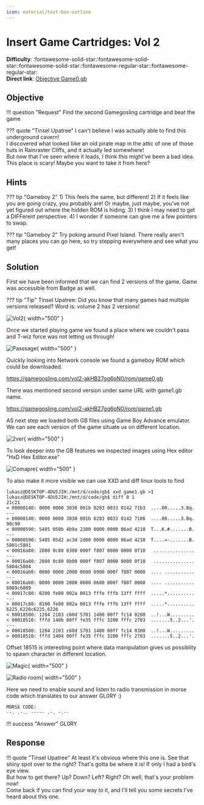 ```yaml
---
icon: material/text-box-outline
---
```


# Insert Game Cartridges: Vol 2

**Difficulty**: :fontawesome-solid-star::fontawesome-solid-star::fontawesome-solid-star::fontawesome-regular-star::fontawesome-regular-star:<br/>
**Direct link**: [Objective Game0.gb](https://gamegosling.com/vol2-akHB27gg6pN0/rom/game0.gb)

## Objective

!!! question "Request"
    Find the second Gamegosling cartridge and beat the game

??? quote "Tinsel Upatree"
    I can't believe I was actually able to find this underground cavern!<br/>
    I discovered what looked liike an old pirate map in the attic of one of those huts in Rainraster Cliffs, and it actually led somewhere!<br/>
    But now that I've seen where it leads, I think this might've been a bad idea. This place is scary! Maybe you want to take it from here?


## Hints

??? tip "Gameboy 2"
    1) This feels the same, but different! 2) If it feels like you are going crazy, you probably are! Or maybe, just maybe, you've not yet figured out where the hidden ROM is hiding. 3) I think I may need to get a DIFFerent perspective. 4) I wonder if someone can give me a few pointers to swap.

??? tip "Gameboy 2"
    Try poking around Pixel Island. There really aren't many places you can go here, so try stepping everywhere and see what you get!

## Solution

First we have been informed that we can find 2 versions of the game. Game was accessible from Badge as well.

??? tip "Tip"
    Tinsel Upatree: Did you know that many games had multiple versions released? Word is: volume 2 has 2 versions!

![Vol2](../img/objectives/o9/vol2.png){ width="500" }


Once we started playing game we found a place where we couldn't pass and T-wiz force was not letting us through!


![Passsage](../img/objectives/o9/game2.png){ width="500" }

Quickly looking into Network console we found a gameboy ROM which could be downloaded. 

https://gamegosling.com/vol2-akHB27gg6pN0/rom/game0.gb 

There was mentioned second version under same URL with game1.gb name.

https://gamegosling.com/vol2-akHB27gg6pN0/rom/game1.gb

AS next step we loaded both GB files using Game Boy Advance emulator. We can see each version of the game situate us on different location.

![2ver](../img/objectives/o9/gb-2versions.png){ width="500" }

To look deeper into the GB features we inspected images using Hex editor "HxD Hex Editor.exe"

![Comapre](../img/objectives/o9/compare.png){ width="500" }

To also make it more visible we can use XXD and diff linux tools to find 
```
lukasz@DESKTOP-4DU5JIH:/mnt/d/code/gb$ xxd game1.gb >1
lukasz@DESKTOP-4DU5JIH:/mnt/d/code/gb$ diff 0 1
21c21
< 00000140: 0000 0000 3030 001b 0203 0033 0142 71b3  ....00.....3.Bq.
---
> 00000140: 0000 0000 3030 001b 0203 0033 0142 7186  ....00.....3.Bq.
90c90
< 00000590: 5405 050b 4b9a 2300 0000 0000 06ad 4210  T...K.#.......B.
---
> 00000590: 5405 05d2 ac3d 2d00 0000 0000 06ad 4210  T....=-.......B.
5801c5801
< 00016a80: 2080 0c80 0300 000f f807 0000 0000 0f10   ...............
---
> 00016a80: 2080 0c80 0b00 000f f807 0000 0000 0f10   ...............
5804c5804
< 00016ab0: 0000 0000 2000 0600 0900 000f f807 0000  .... ...........
---
> 00016ab0: 0000 0000 2000 0600 0600 000f f807 0000  .... ...........
6089c6089
< 00017c80: 0200 fe80 002a 0013 fffe fffb 13ff ffff  .....*..........
---
> 00017c80: 0100 fe80 002a 0013 fffe fffb 13ff ffff  .....*..........
6225,6226c6225,6226
< 00018500: 1204 2103 c60d 5701 1400 00ff fc14 0280  ..!...W.........
< 00018510: fffd 140b 80ff fe35 fffc 3200 fffc 2703  .......5..2...'.
---
> 00018500: 1204 2103 c60d 5701 1400 00ff fc14 0300  ..!...W.........
> 00018510: fffd 1404 00ff fe35 fffc 3200 fffc 2703  .......5..2...'.
```

Offset 18515 is interesting point where data manipulation gives us possiblity to spawn character in different location.

![Magic](../img/objectives/o9/magic.png){ width="500" }

![Radio room](../img/objectives/o9/radio.png){ width="500" }

Here we need to enable sound and listen to radio transmission in morse code which translates to our answer GL0RY :)

```
MORSE CODE:
--. .-.. ----- .-. -.--
```



!!! success "Answer"
    GL0RY

## Response

!!! quote "Tinsel Upatree"
    At least it's obvious where this one is. See that shiny spot over to the right? That's gotta be where it is! If only I had a bird's eye view.<BR/>
    But how to get there? Up? Down? Left? Right? Oh well, that's your problem now!<BR/>
    Come back if you can find your way to it, and I'll tell you some secrets I've heard about this one.
